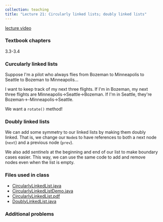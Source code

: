 ```yaml
---
collection: teaching
title: "Lecture 21: Circularly linked lists; doubly linked lists"
---
```


[lecture video]()

### Textbook chapters
3.3-3.4

### Curcularly linked lists

Suppose I'm a pilot who always flies from Bozeman to Minneapolis to Seattle to
Bozeman to Minneapolis...

I want to keep track of my next three flights. If I'm in Bozeman, my next three
flights are Minneapolis->Seattle->Bozeman. If I'm in Seattle, they're
Bozeman->-Minneapolis->Seattle.

We want a `rotate()` method!

### Doubly linked lists

We can add some symmetry to our linked lists by making them doubly linked.
That is, we change our `Node`s to have references to both a next node (`next`)
and a previous node (`prev`).

We also add *sentinels* at the beginning and end of our list to make boundary
cases easier. This way, we can use the same code to add and remove nodes even
when the list is empty.


### Files used in class
* [CircularlyLinkedList.java](https://lgw2.github.io/teaching/csci132-fall-2022/lectures/CircularlyLinkedList.java)
* [CircularlyLinkedListDemo.java](https://lgw2.github.io/teaching/csci132-fall-2022/lectures/CircularlyLinkedListDemo.java)
* [CircularlyLinkedList.pdf](https://lgw2.github.io/teaching/csci132-fall-2022/lectures/CircularlyLinkedList.pdf)
* [DoublyLinkedList.java](https://lgw2.github.io/teaching/csci132-fall-2022/labs/DoublyLinkedList.java)

### Additional problems
